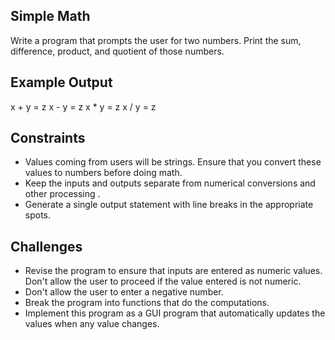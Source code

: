 ## Simple Math 

Write a program that prompts the user for two numbers.  Print the sum, difference, product, and quotient of those numbers.

## Example Output 

x + y = z
x - y = z
x * y = z
x / y = z

## Constraints

* Values coming from users will be strings.  Ensure that you convert these values to numbers before doing math.
* Keep the inputs and outputs separate from numerical conversions and other processing .
* Generate a single output statement with line breaks in the appropriate spots.

## Challenges 

* Revise the program to ensure that inputs are entered as numeric values.  Don't allow the user to proceed if the value entered is not numeric. 
* Don't allow the user to enter a negative number.
* Break the program into functions that do the computations.
* Implement this program as a GUI program that automatically updates the values when any value changes.
